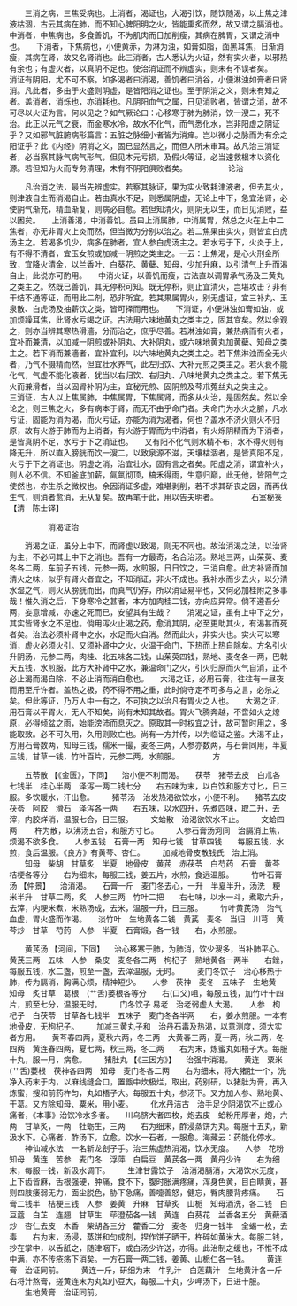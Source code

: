 <!-- { "loadSidebar": true } -->
　　三消之病，三焦受病也。上消者，渴证也，大渴引饮，随饮随渴，以上焦之津液枯涸，古云其病在肺，而不知心脾阳明之火，皆能熏炙而然，故又谓之膈消也。　　中消者，中焦病也，多食善饥，不为肌肉而日加削瘦，其病在脾胃，又谓之消中也。　　下消者，下焦病也，小便黄赤，为淋为浊，如膏如脂，面黑耳焦，日渐消瘦，其病在肾，故又名肾消也。此三消者，古人悉认为火证，然有实火者，以邪热有余也；有虚火者，以真阴不足也。使治消证而不辨虚实，则未有不误者矣。　　消证有阴阳，尤不可不察。如多渴者曰消渴，善饥者曰消谷，小便淋浊如膏者曰肾消。凡此者，多由于火盛则阴虚，是皆阳消之证也。至于阴消之义，则未有知之者。盖消者，消烁也，亦消耗也。凡阴阳血气之属，日见消败者，皆谓之消，故不可尽以火证为言。何以见之？如气厥论曰：心移寒于肺为肺消，饮一溲二，死不治。此正以元气之衰，而金寒水冷，故水不化气，而气悉化水，岂非阳虚之阴证乎？又如邪气脏腑病形篇言：五脏之脉细小者皆为消瘅。岂以微小之脉而为有余之阳证乎？此《内经》阴消之义，固已显然言之，而但人所未审耳。故凡治三消证者，必当察其脉气病气形气，但见本元亏损，及假火等证，必当速救根本以资化源。若但知为火而专务清理，未有不阴阳俱败者矣。
　　　　　论治

　　凡治消之法，最当先辨虚实。若察其脉证，果为实火致耗津液者，但去其火，则津液自生而消渴自止。若由真水不足，则悉属阴虚，无论上中下，急宜治肾，必使阴气渐充，精血渐复，则病必自愈。若但知清火，则阴无以生，而日见消败，益以困矣。　　上消善渴，中消善饥。虽曰上消属肺，中消属胃，然总之火在上中二焦者，亦无非胃火上炎而然，但当微为分别以治之。若二焦果由实火，则皆宜白虎汤主之。若渴多饥少，病多在肺者，宜人参白虎汤主之。若水亏于下，火炎于上，有不得不清者，宜玉女煎或加减一阴煎之类主之。一云：上焦渴，是心火刑金所致，宜降火清金，以兰香叶、白葵花、黄蘗、知母，少加升麻，以引清气上升而渴自止，此说亦可酌用。　　中消火证，以善饥而瘦，古法直以调胃承气汤及三黄丸之类主之。然既已善饥，其无停积可知。既无停积，则止宜清火，岂堪攻击？非有干结不通等证，而用此二剂，恐非所宜。若其果属胃火，别无虚证，宜三补丸、玉泉散、白虎汤及抽薪饮之类，皆可择而用也。　　下消证，小便淋浊如膏如油，或加烦躁耳焦，此肾水亏竭之证。古法用六味地黄丸之类主之，固其宜矣。然以余观之，则亦当辨其寒热滑濇，分而治之，庶乎尽善。若淋浊如膏，兼热病而有火者，宜补而兼清，以加减一阴煎或补阴丸、大补阴丸，或六味地黄丸加黄蘗、知母之类主之。若下消而兼濇者，宜补宜利，以六味地黄丸之类主之。若下焦淋浊而全无火者，乃气不摄精而然，但宜壮水养气，此左归饮、大补元煎之类主之。若火衰不能化气，气虚不能化液者，犹当以右归饮、右归丸、八味地黄丸之类主之。若下焦无火而兼滑者，当以固肾补阴为主，宜秘元煎、固阴煎及芩朮菟丝丸之类主之。　　三消证，古人以上焦属肺，中焦属胃，下焦属肾，而多从火治，是固然矣。然以余论之，则三焦之火，多有病本于肾，而无不由乎命门者。夫命门为水火之腑，凡水亏证，固能为消为渴，而火亏证，亦能为消为渴者，何也？盖水不济火则火不归原，故有火游于肺而为上消者，有火游于胃而为中消者，有火烁阴精而为下消者，是皆真阴不足，水亏于下之消证也。　　又有阳不化气则水精不布，水不得火则有降无升，所以直入膀胱而饮一溲二，以致泉源不滋，天壤枯涸者，是皆真阳不足，火亏于下之消证也。阴虚之消，治宜壮水，固有言之者矣。阳虚之消，谓宜补火，则人必不信。不知釜底加薪，氤氲彻顶，槁禾得雨，生意归巅，此无他，皆阳气之使然也，亦生杀之微权也。余因消证多虚，难堪剥削，若不求其斫丧之因，而再伐生气，则消者愈消，无从复矣。故再笔于此，用以告夫明者。
　　　　石室秘箓 【清　陈士铎】

　　　　　消渴证治

　　消渴之证，虽分上中下，而肾虚以致渴，则无不同也。故治消渴之法，以治肾为主，不必问其上中下之消也。吾有一方最奇，名合治汤。熟地三两，山茱萸、麦冬各二两，车前子五钱，元参一两，水煎服，日日饮之，三消自愈。此方补肾而加清火之味，似乎有肾火者宜之，不知消证，非火不成也。我补水而少去火，以分清水湿之气，则火从膀胱而出，而真气仍存，所以消证易平也，又何必加桂附之多事哉！惟久消之后，下身寒冷之甚者，本方加肉桂二钱，亦向应异常。倘不遵吾分两，妄意增减，亦速之死而已，安望其有生哉？　　消渴之证，虽有上中下之分，其实皆肾水之不足也。倘用泻火止渴之药，愈消其阴，必至更助其火，有渴甚而死者矣。治法必须补肾中之水，水足而火自消。然而此火，非实火也。实火可以寒消，虚火必须火引。又须补肾中之火，火温于命门，下热而上热自除矣。方名引火升阴汤，元参二两，肉桂、北五味各二钱，山茱萸四钱，熟地、麦冬各一两，巴戟天五钱，水煎服。此方大补肾中之水，兼温命门之火，引火归原而火气自消，正不必止渴而渴自除，不必止消而消自愈也。　　大渴之证，必用石膏，往往有一昼夜而用至斤许者。盖热之极，药不得不用之重，此时倘守定不可多与之言，必杀之矣。但此等证，乃万人中一有之，不可执之以治凡有胃火之人也。　　大渴之证，用石膏以平胃火，无人不知矣，尚有未知其故者。胃火飞腾奔越，不啻如火之燎原，必得倾盆之雨，始能滂沛而息灭之。原取其一时权宜之计，故可暂时用之，多能取效。必不可久用，久用则败亡也。尚有一方并传，以为临证之鉴。大渴不止，方用石膏数两，知母三钱，糯米一撮，麦冬三两，人参亦数两，与石膏同用，半夏三钱，甘草一钱，竹叶百片，元参二两，水煎服。
　　　　方

　　五苓散 【《金匮》，下同】 　治小便不利而渴。　　茯苓　猪苓去皮　白朮各七钱半　桂心半两　泽泻一两二钱七分　　右五味为末，以白饮和服方寸匕，日三服。多饮暖水，汗出愈。
　　猪苓汤　治发热渴欲饮水，小便不利。　　猪苓去皮　茯苓　阿胶　滑石　泽泻各一两　　右五味，以水四升，先煮四味，取二升，去滓，内胶烊消，温服七合，日三服。
　　文蛤散　治渴欲饮水不止。
　　文蛤四两
　　杵为散，以沸汤五合，和服方寸匕。
　　人参石膏汤河间　治膈消上焦，烦渴不欲多食。　　人参五钱　石膏一两　知母七钱　甘草四钱　　每服五钱，水煎，食后温服。《良方》有黄芩、杏仁。
　　加减地骨皮散钱氏　治上消。
　　知母　柴胡　甘草炙　半夏　地骨皮　黄芪　赤茯苓　白芍药　石膏　黄芩　桔梗各等分　　右为细末，每服三钱，姜五片，水煎，食远温服。
　　竹叶石膏汤 【仲景】 　治消渴。　　石膏一斤　麦门冬去心，一升　半夏半升，汤洗　粳米半升　甘草二两，炙　人参三两　竹叶二把　　右七味，以水一斗，煮取六升，去滓，内粳米煮，米熟汤成，去米，温服一升，日三服。
　　竹叶黄芪汤　治气血虚，胃火盛而作渴。　　淡竹叶　生地黄各二钱　黄芪　麦冬　当归　川芎　黄芩炒　甘草　芍药　人参　半夏　石膏煅，各一钱　　右，水煎服。

　　黄芪汤 【河间，下同】 　治心移寒于肺，为肺消，饮少溲多，当补肺平心。　　黄芪三两　五味　人参　桑皮　麦冬各二两　枸杞子　熟地黄各一两半　　右銼，每服五钱，水二盏，煎至一盏，去滓温服，无时。
　　麦门冬饮子　治心移热于肺，传为膈消，胸满心烦，精神短少。　　人参　茯神　麦冬　五味子　生地黄　知母　炙甘草　葛根　(艹舌)蒌根各等分　　右(口父)咀，每服五钱，加竹叶十四片，煎至七分，温服无时。
　　门冬饮子  易老　治老弱虚人大渴。　　人参　枸杞子　白茯苓　甘草各七钱半　五味子　麦门冬各半两　　右，姜水煎服。一本有地骨皮，无枸杞子。
　　加减三黄丸子和　治丹石毒及热渴，以意测度，须大实者方用。　　黄芩春四两，夏秋六两，冬三两　大黄春三两，夏一两，秋二两，冬四两　黄连春四两，夏七两，秋三两，冬二两　　右为末，炼蜜丸如梧子大。每服十丸，服一月，病愈。
　　猪肚丸 【《三因方》】 　治强中消渴。　　黄连　粟米　(艹舌)蒌根　茯神各四两　知母　麦门冬各二两　　右为细末，将大猪肚一个，洗净入药末于内，以麻线缝合口，置甑中炊极烂，取出，药别研，以猪肚为膏，再入炼蜜，搜和前药杵匀，丸如梧子大。每服五十丸，参汤下。又方加人参、熟地黄、干葛。又方除知母、粟米，用小麦。
　　化水丹洁古　治手足少阴渴饮不止或心痛者，《本事》治饮冷水多者。　　川乌脐大者四枚，炮去皮　蛤粉用厚者，炮，六两　甘草炙，一两　牡蛎生，三两　　右为细末，酢浸蒸饼为丸。每服十五丸，新汲水下。心痛者，酢汤下，立愈。饮水一石者，一服愈。海藏云：药能化停水。
　　神仙减水法　一名斩龙刽子手。治三焦虚热消渴，饮水无度。　　人参　花粉　知母　黄连　苦参　麦门冬　浮萍　白扁豆　黄芪各一两　黄丹少许　　右为细末，每服一钱，新汲水调下。
　　生津甘露饮子　治消渴膈消，大渴饮水无度，上下齿皆麻，舌根强硬，肿痛，食不下，腹时胀满疼痛，浑身色黄，目白睛黄，甚则四肢痿弱无力，面尘脱色，胁下急痛，善嚏善怒，健忘，臀肉腰背疼痛。　　石膏二钱半　桔梗三钱　人参　姜黄　升麻　甘草炙　山栀　知母酒洗，各二钱　白豆蔻　白芷　连翘　甘草生　荜澄茄各一钱　黄连　白葵花　兰香各五分　黄蘗酒炒　杏仁去皮　木香　柴胡各三分　藿香二分　麦冬　归身一钱半　全蝎一枚，去毒　　右为末，汤浸，蒸饼和匀成剂，捏作饼子晒干，杵碎如黄米大。每服二钱，抄在掌中，以舌舐之，随津咽下，或白汤少许送，亦得。此治制之缓也，不惟不成中满，亦不传疮疡下消矣。一方石膏一两二钱，姜黄、山栀仁各一钱。
　　黄连膏　治证同前。
　　黄连一斤，研细为末　牛乳汁　白莲藕汁　生地黄汁各一斤　　右将汁熬膏，搓黄连末为丸如小豆大，每服二十丸，少呷汤下，日进十服。
　　生地黄膏　治证同前。
